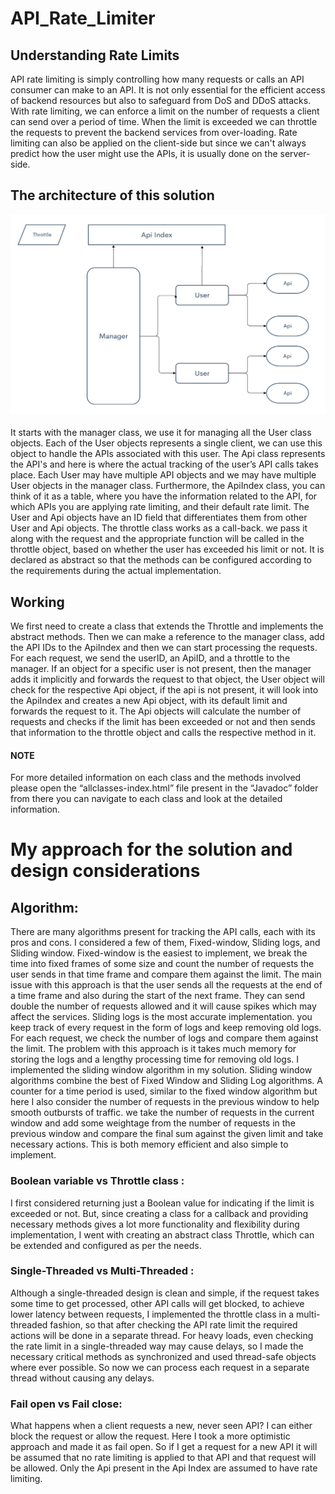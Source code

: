 # API_Rate_Limiter

 ##  Understanding Rate Limits
API rate limiting is simply controlling how many requests or calls an API
consumer can make to an API. It is not only essential for the efficient access of
backend resources but also to safeguard from DoS and DDoS attacks.
With rate limiting, we can enforce a limit on the number of requests a client can send
over a period of time. When the limit is exceeded we can throttle the requests to
prevent the backend services from over-loading.
Rate limiting can also be applied on the client-side but since we can't always
predict how the user might use the APIs, it is usually done on the server-side.

 ## The architecture of this solution

<kbd>
 <img src="Attachments/Architechture.png?raw=true">
</kbd></br></br>
It starts with the manager class, we use it for managing all the
User class objects. Each of the User objects represents a single
client, we can use this object to handle the APIs associated with this
user.
The Api class represents the API's and here is where the actual
tracking of the user’s API calls takes place. Each User may have
multiple API objects and we may have multiple User objects in the
manager class.
Furthermore, the ApiIndex class, you can think of it as a
table, where you have the information related to the API, for which
APIs you are applying rate limiting, and their default rate limit.
The User and Api objects have an ID field that differentiates them
from other User and Api objects.
The throttle class works as a call-back. we pass it along with the
request and the appropriate function will be called in the throttle
object, based on whether the user has exceeded his limit or not.
It is declared as abstract so that the methods can be configured
according to the requirements during the actual implementation.
 
 ##  Working
We first need to create a class that extends the Throttle and
implements the abstract methods. Then we can make a reference to
the manager class, add the API IDs to the ApiIndex and then we
can start processing the requests. For each request, we send the
userID, an ApiID, and a throttle to the manager.
If an object for a specific user is not present, then the manager
adds it implicitly and forwards the request to that object, the User
object will check for the respective Api object, if the api is not
present, it will look into the ApiIndex and creates a new Api object,
with its default limit and forwards the request to it.
The Api objects will calculate the number of requests and checks
if the limit has been exceeded or not and then sends that
information to the throttle object and calls the respective method
in it.
#### NOTE
For more detailed information on each class and the
methods involved please open the “allclasses-index.html” file
present in the “Javadoc” folder from there you can navigate to
each class and look at the detailed information. 
# My approach for the solution and design considerations
## Algorithm:
There are many algorithms present for tracking the API calls, each with its
pros and cons. I considered a few of them, Fixed-window, Sliding logs,
and Sliding window.
Fixed-window is the easiest to implement, we break the time into fixed
frames of some size and count the number of requests the user sends in
that time frame and compare them against the limit. The main issue with
this approach is that the user sends all the requests at the end of a time
frame and also during the start of the next frame. They can send double the
number of requests allowed and it will cause spikes which may affect the
services.
Sliding logs is the most accurate implementation. you keep track of every
request in the form of logs and keep removing old logs. For each request,
we check the number of logs and compare them against the limit. The
problem with this approach is it takes much memory for storing the logs
and a lengthy processing time for removing old logs.
I implemented the sliding window algorithm in my solution. Sliding
window algorithms combine the best of Fixed Window and Sliding Log
algorithms. A counter for a time period is used, similar to the fixed window
algorithm but here I also consider the number of requests in the previous
window to help smooth outbursts of traffic.
we take the number of requests in the current window and add some weightage
from the number of requests in the previous window and compare the final sum
against the given limit and take necessary actions. This is both memory efficient
and also simple to implement.
### Boolean variable vs Throttle class :
I first considered returning just a Boolean value for indicating if the limit
is exceeded or not.
But, since creating a class for a callback and providing necessary methods
gives a lot more functionality and flexibility during implementation, I went
with creating an abstract class Throttle, which can be extended and
configured as per the needs.
### Single-Threaded vs Multi-Threaded :
Although a single-threaded design is clean and simple, if the request takes
some time to get processed, other API calls will get blocked, to achieve
lower latency between requests, I implemented the throttle class in a
multi-threaded fashion, so that after checking the API rate limit the required
actions will be done in a separate thread.
For heavy loads, even checking the rate limit in a single-threaded way may
cause delays, so I made the necessary critical methods as synchronized
and used thread-safe objects where ever possible. So now we can process
each request in a separate thread without causing any delays.
### Fail open vs Fail close:
What happens when a client requests a new, never seen API?
I can either block the request or allow the request. Here I took a more
optimistic approach and made it as fail open. So if I get a request for a
new API it will be assumed that no rate limiting is applied to that API and
that request will be allowed. Only the Api present in the Api Index are
assumed to have rate limiting.
